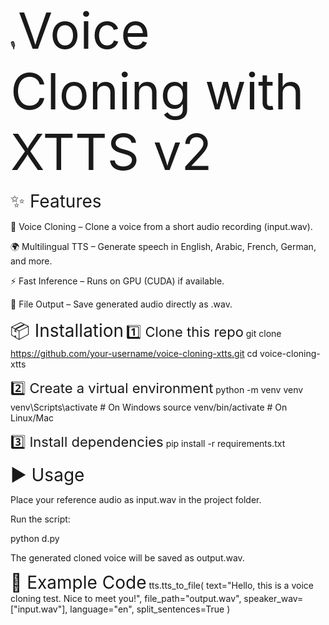 🎙️ <span style="font-size:80px;">Voice Cloning with XTTS v2</span>








<span style="font-size:28px;">✨ Features</span>

🎤 Voice Cloning – Clone a voice from a short audio recording (input.wav).

🌍 Multilingual TTS – Generate speech in English, Arabic, French, German, and more.

⚡ Fast Inference – Runs on GPU (CUDA) if available.

💾 File Output – Save generated audio directly as .wav.

<span style="font-size:28px;">📦 Installation</span>
<span style="font-size:22px;">1️⃣ Clone this repo</span>
git clone https://github.com/your-username/voice-cloning-xtts.git
cd voice-cloning-xtts

<span style="font-size:22px;">2️⃣ Create a virtual environment</span>
python -m venv venv
venv\Scripts\activate   # On Windows
source venv/bin/activate   # On Linux/Mac

<span style="font-size:22px;">3️⃣ Install dependencies</span>
pip install -r requirements.txt

<span style="font-size:28px;">▶️ Usage</span>

Place your reference audio as input.wav in the project folder.

Run the script:

python d.py


The generated cloned voice will be saved as output.wav.

<span style="font-size:28px;">📝 Example Code</span>
tts.tts_to_file(
    text="Hello, this is a voice cloning test. Nice to meet you!",
    file_path="output.wav",
    speaker_wav=["input.wav"],
    language="en",
    split_sentences=True
)
